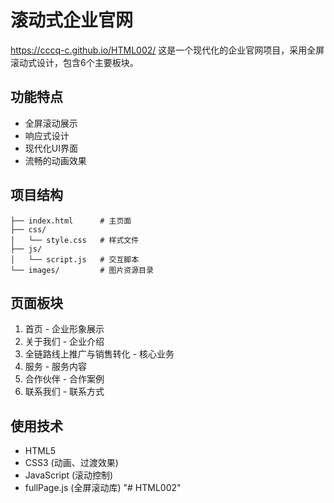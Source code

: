 # 滚动式企业官网
https://cccq-c.github.io/HTML002/
这是一个现代化的企业官网项目，采用全屏滚动式设计，包含6个主要板块。

## 功能特点

- 全屏滚动展示
- 响应式设计
- 现代化UI界面
- 流畅的动画效果

## 项目结构

```
├── index.html      # 主页面
├── css/           
│   └── style.css   # 样式文件
├── js/            
│   └── script.js   # 交互脚本
└── images/         # 图片资源目录
```

## 页面板块

1. 首页 - 企业形象展示
2. 关于我们 - 企业介绍
3. 全链路线上推广与销售转化 - 核心业务
4. 服务 - 服务内容
5. 合作伙伴 - 合作案例
6. 联系我们 - 联系方式

## 使用技术

- HTML5
- CSS3 (动画、过渡效果)
- JavaScript (滚动控制)
- fullPage.js (全屏滚动库)
"# HTML002" 
